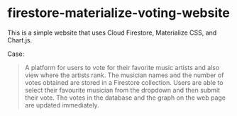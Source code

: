 # firestore-materialize-voting-website
This is a simple website that uses Cloud Firestore, Materialize CSS, and Chart.js.

Case:
>A platform for users to vote for their favorite music artists and also view where the artists rank.
>The musician names and the number of votes obtained are stored in a Firestore collection. 
>Users are able to select their favourite musician from the dropdown and then submit their vote. 
>The votes in the database and the graph on the web page are updated immediately.
